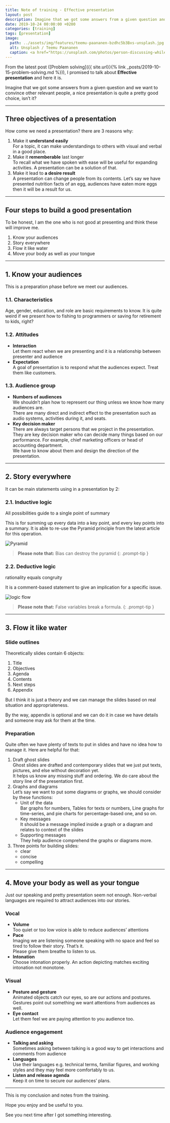 ```yaml
---
title: Note of training - Effective presentation
layout: post
description: Imagine that we got some answers from a given question and we want to convince other relevant people.
date: 2019-10-24 00:00:00 +0200
categories: [training]
tags: [presentation]
image:
  path: ../assets/img/features/teemu-paananen-bzdhc5b3Bxs-unsplash.jpg
  alt: Unsplash / Teemu Paananen
  caption: <a href="https://unsplash.com/photos/person-discussing-while-standing-in-front-of-a-large-screen-in-front-of-people-inside-dim-lighted-room-bzdhc5b3Bxs">Unsplash / Teemu Paananen</a>
---
```


From the latest post ([Problem solving]({{ site.url}}{% link _posts/2019-10-15-problem-solving.md %})), I promised to talk about **Effective presentation** and here it is.

Imagine that we got some answers from a given question and we want to convince other relevant people, a nice presentation is quite a pretty good choice, isn’t it?

---

## Three objectives of a presentation

How come we need a presentation? there are 3 reasons why:

1. Make it **understand easily**  
  For a topic, it can make understandings to others with visual and verbal in a good place.
1. Make it **rememberable** last longer  
  To recall what we have spoken with ease will be useful for expanding activities. A presentation can be a solution of that.
1. Make it lead to **a desire result**  
  A presentation can change people from its contents. Let’s say we have presented nutrition facts of an egg, audiences have eaten more eggs then it will be a result for us.

---

## Four steps to build a good presentation

To be honest, I am the one who is not good at presenting and think these will improve me.

1. Know your audiences
1. Story everywhere
1. Flow it like water
1. Move your body as well as your tongue

---

## 1. Know your audiences

This is a preparation phase before we meet our audiences.

### 1.1. Characteristics

Age, gender, education, and role are basic requirements to know. It is quite weird if we present how to fishing to programmers or saving for retirement to kids, right?

### 1.2. Attitudes

- **Interaction**  
  Let them react when we are presenting and it is a relationship between presenter and audience
- **Expectation**  
  A goal of presentation is to respond what the audiences expect. Treat them like customers.

### 1.3. Audience group

- **Numbers of audiences**  
  We shouldn’t plan how to represent our thing unless we know how many audiences are.  
  There are many direct and indirect effect to the presentation such as audio systems, activities during it, and seats.
- **Key decision maker**  
  There are always target persons that we project in the presentation.  
  They are key decision maker who can decide many things based on our performance. For example, chief marketing officers or head of accounting department.  
  We have to know about them and design the direction of the presentation.

---

## 2. Story everywhere

It can be main statements using in a presentation by 2:

### 2.1. Inductive logic

All possibilities guide to a single point of summary

This is for summing up every data into a key point, and every key points into a summary. It is able to re-use the Pyramid principle from the latest article for this operation.

![Pyramid](https://bluebirzdotnet.s3.ap-southeast-1.amazonaws.com/effective-presentation/induct_en.png)

> **Please note that:** Bias can destroy the pyramid
{: .prompt-tip }

### 2.2. Deductive logic

rationality equals congruity

It is a comment-based statement to give an implication for a specific issue.

![logic flow](https://bluebirzdotnet.s3.ap-southeast-1.amazonaws.com/effective-presentation/deduct_en.png)

> **Please note that:** False variables break a formula.
{: .prompt-tip }

---

## 3. Flow it like water

### Slide outlines

Theoretically slides contain 6 objects:

1. Title
1. Objectives
1. Agenda
1. Contents
1. Next steps
1. Appendix

But I think it is just a theory and we can manage the slides based on real situation and appropriateness.

By the way, appendix is optional and we can do it in case we have details and someone may ask for them at the time.

### Preparation

Quite often we have plenty of texts to put in slides and have no idea how to manage it. Here are helpful for that:

1. Draft ghost slides  
  Ghost slides are drafted and contemporary slides that we just put texts, pictures, and else without decoration yet.  
  It helps us know any missing stuff and ordering. We do care about the story line of the presentation first.
1. Graphs and diagrams  
  Let’s say we want to put some diagrams or graphs, we should consider by these functions:
    - Unit of the data  
      Bar graphs for numbers, Tables for texts or numbers, Line graphs for time-series, and pie charts for percentage-based one, and so on.
    - Key messages  
      It should be a message implied inside a graph or a diagram and relates to context of the slides
    - Supporting messages  
      They help audience comprehend the graphs or diagrams more.
1. Three points for building slides:
    - clear
    - concise
    - compelling

---

## 4. Move your body as well as your tongue

Just our speaking and pretty presentation seem not enough. Non-verbal languages are required to attract audiences into our stories.

### Vocal

- **Volume**  
  Too quiet or too low voice is able to reduce audiences’ attentions
- **Pace**  
  Imaging we are listening someone speaking with no space and feel so tired to follow their story. That’s it.  
  Please give them breathe to listen to us.
- **Intonation**  
  Choose intonation properly. An action depicting matches exciting intonation not monotone.

### Visual

- **Posture and gesture**  
  Animated objects catch our eyes, so are our actions and postures. Gestures point out something we want attentions from audiences as well.
- **Eye contact**  
  Let them feel we are paying attention to you audience too.

### Audience engagement

- **Talking and asking**  
  Sometimes asking between talking is a good way to get interactions and comments from audience
- **Languages**  
  Use their languages e.g. technical terms, familiar figures, and working styles and they may feel more comfortably to us.
- **Listen and release agenda**  
  Keep it on time to secure our audiences’ plans.

---

This is my conclusion and notes from the training.

Hope you enjoy and be useful to you.

See you next time after I got something interesting.
